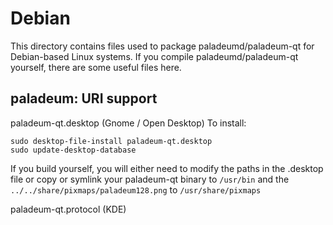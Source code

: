 
Debian
====================
This directory contains files used to package paladeumd/paladeum-qt
for Debian-based Linux systems. If you compile paladeumd/paladeum-qt yourself, there are some useful files here.

## paladeum: URI support ##


paladeum-qt.desktop  (Gnome / Open Desktop)
To install:

	sudo desktop-file-install paladeum-qt.desktop
	sudo update-desktop-database

If you build yourself, you will either need to modify the paths in
the .desktop file or copy or symlink your paladeum-qt binary to `/usr/bin`
and the `../../share/pixmaps/paladeum128.png` to `/usr/share/pixmaps`

paladeum-qt.protocol (KDE)


